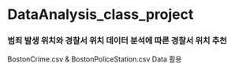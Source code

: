 # DataAnalysis_class_project
### 범죄 발생 위치와 경찰서 위치 데이터 분석에 따른 경찰서 위치 추천
BostonCrime.csv & BostonPoliceStation.csv Data 활용

